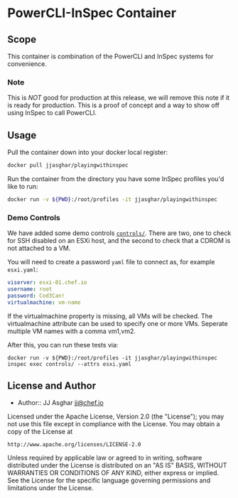 # PowerCLI-InSpec Container

## Scope

This container is combination of the PowerCLI and InSpec systems for convenience.

### Note
This is *NOT* good for production at this release, we will remove this note if it is ready for production.
This is a proof of concept and a way to show off using InSpec to call PowerCLI.

## Usage

Pull the container down into your docker local register:

```bash
docker pull jjasghar/playingwithinspec
```

Run the container from the directory you have some InSpec profiles you'd like to run:

```bash
docker run -v ${PWD}:/root/profiles -it jjasghar/playingwithinspec
```

### Demo Controls

We have added some demo controls [`controls/`](./controls). There are two, one to check for SSH disabled on an ESXi
host, and the second to check that a CDROM is not attached to a VM.

You will need to create a password `yaml` file to connect as, for example `esxi.yaml`:

```yaml
viserver: esxi-01.chef.io
username: root
password: Cod3Can!
virtualmachine: vm-name
```

If the virtualmachine property is missing, all VMs will be checked. The virtualmachine attribute can be used to specify one or more VMs. Seperate multiple VM names with a comma vm1,vm2.

After this, you can run these tests via:

```shell
docker run -v ${PWD}:/root/profiles -it jjasghar/playingwithinspec
inspec exec controls/ --attrs esxi.yaml
```

## License and Author

- Author::  JJ Asghar <jj@chef.io>

Licensed under the Apache License, Version 2.0 (the "License");
you may not use this file except in compliance with the License.
You may obtain a copy of the License at

    http://www.apache.org/licenses/LICENSE-2.0

Unless required by applicable law or agreed to in writing, software
distributed under the License is distributed on an "AS IS" BASIS,
WITHOUT WARRANTIES OR CONDITIONS OF ANY KIND, either express or implied.
See the License for the specific language governing permissions and
limitations under the License.
